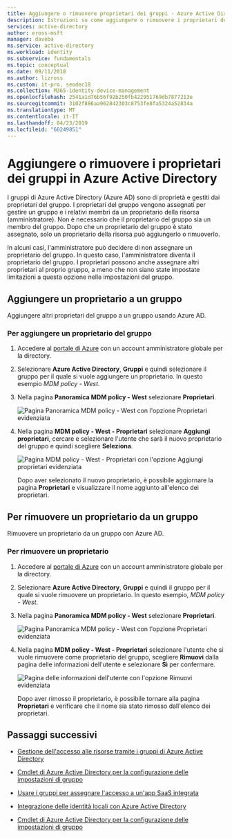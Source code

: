 ```yaml
---
title: Aggiungere o rimuovere proprietari dei gruppi - Azure Active Directory | Microsoft Docs
description: Istruzioni su come aggiungere o rimuovere i proprietari dei gruppi usando Azure Active Directory.
services: active-directory
author: eross-msft
manager: daveba
ms.service: active-directory
ms.workload: identity
ms.subservice: fundamentals
ms.topic: conceptual
ms.date: 09/11/2018
ms.author: lizross
ms.custom: it-pro, seodec18
ms.collection: M365-identity-device-management
ms.openlocfilehash: 2541a1d76b56f92b250fb422951769db7877213e
ms.sourcegitcommit: 3102f886aa962842303c8753fe8fa5324a52834a
ms.translationtype: MT
ms.contentlocale: it-IT
ms.lasthandoff: 04/23/2019
ms.locfileid: "60249851"
---
```

# <a name="add-or-remove-group-owners-in-azure-active-directory"></a>Aggiungere o rimuovere i proprietari dei gruppi in Azure Active Directory
I gruppi di Azure Active Directory (Azure AD) sono di proprietà e gestiti dai proprietari del gruppo. I proprietari del gruppo vengono assegnati per gestire un gruppo e i relativi membri da un proprietario della risorsa (amministratore). Non è necessario che il proprietario del gruppo sia un membro del gruppo. Dopo che un proprietario del gruppo è stato assegnato, solo un proprietario della risorsa può aggiungerlo o rimuoverlo.

In alcuni casi, l'amministratore può decidere di non assegnare un proprietario del gruppo. In questo caso, l'amministratore diventa il proprietario del gruppo. I proprietari possono anche assegnare altri proprietari al proprio gruppo, a meno che non siano state impostate limitazioni a questa opzione nelle impostazioni del gruppo.

## <a name="add-an-owner-to-a-group"></a>Aggiungere un proprietario a un gruppo
Aggiungere altri proprietari del gruppo a un gruppo usando Azure AD.

### <a name="to-add-a-group-owner"></a>Per aggiungere un proprietario del gruppo
1. Accedere al [portale di Azure](https://portal.azure.com) con un account amministratore globale per la directory.

2. Selezionare **Azure Active Directory**, **Gruppi** e quindi selezionare il gruppo per il quale si vuole aggiungere un proprietario. In questo esempio *MDM policy - West*.

3. Nella pagina **Panoramica MDM policy - West**  selezionare **Proprietari**.

    ![Pagina Panoramica MDM policy - West con l'opzione Proprietari evidenziata](media/active-directory-accessmanagement-managing-group-owners/add-owners-option-overview-blade.png)

4. Nella pagina **MDM policy - West - Proprietari** selezionare **Aggiungi proprietari**, cercare e selezionare l'utente che sarà il nuovo proprietario del gruppo e quindi scegliere **Seleziona**.

    ![Pagina MDM policy - West - Proprietari con l'opzione Aggiungi proprietari evidenziata](media/active-directory-accessmanagement-managing-group-owners/add-owners-owners-blade.png)

    Dopo aver selezionato il nuovo proprietario, è possibile aggiornare la pagina **Proprietari** e visualizzare il nome aggiunto all'elenco dei proprietari.

## <a name="remove-an-owner-from-a-group"></a>Per rimuovere un proprietario da un gruppo
Rimuovere un proprietario da un gruppo con Azure AD.

### <a name="to-remove-an-owner"></a>Per rimuovere un proprietario
1. Accedere al [portale di Azure](https://portal.azure.com) con un account amministratore globale per la directory.

2. Selezionare **Azure Active Directory**, **Gruppi** e quindi il gruppo per il quale si vuole rimuovere un proprietario. In questo esempio, *MDM policy - West*.

3. Nella pagina **Panoramica MDM policy - West**  selezionare **Proprietari**.

    ![Pagina Panoramica MDM policy - West con l'opzione Proprietari evidenziata](media/active-directory-accessmanagement-managing-group-owners/remove-owners-option-overview-blade.png)

4. Nella pagina **MDM policy - West - Proprietari** selezionare l'utente che si vuole rimuovere come proprietario del gruppo, scegliere **Rimuovi** dalla pagina delle informazioni dell'utente e selezionare **Sì** per confermare.

    ![Pagina delle informazioni dell'utente con l'opzione Rimuovi evidenziata](media/active-directory-accessmanagement-managing-group-owners/remove-owner-info-blade.png)

    Dopo aver rimosso il proprietario, è possibile tornare alla pagina **Proprietari** e verificare che il nome sia stato rimosso dall'elenco dei proprietari.

## <a name="next-steps"></a>Passaggi successivi
- [Gestione dell'accesso alle risorse tramite i gruppi di Azure Active Directory](active-directory-manage-groups.md)

- [Cmdlet di Azure Active Directory per la configurazione delle impostazioni di gruppo](../users-groups-roles/groups-settings-cmdlets.md)

- [Usare i gruppi per assegnare l'accesso a un'app SaaS integrata](../users-groups-roles/groups-saasapps.md)

- [Integrazione delle identità locali con Azure Active Directory](../hybrid/whatis-hybrid-identity.md)

- [Cmdlet di Azure Active Directory per la configurazione delle impostazioni di gruppo](../users-groups-roles/groups-settings-v2-cmdlets.md)
